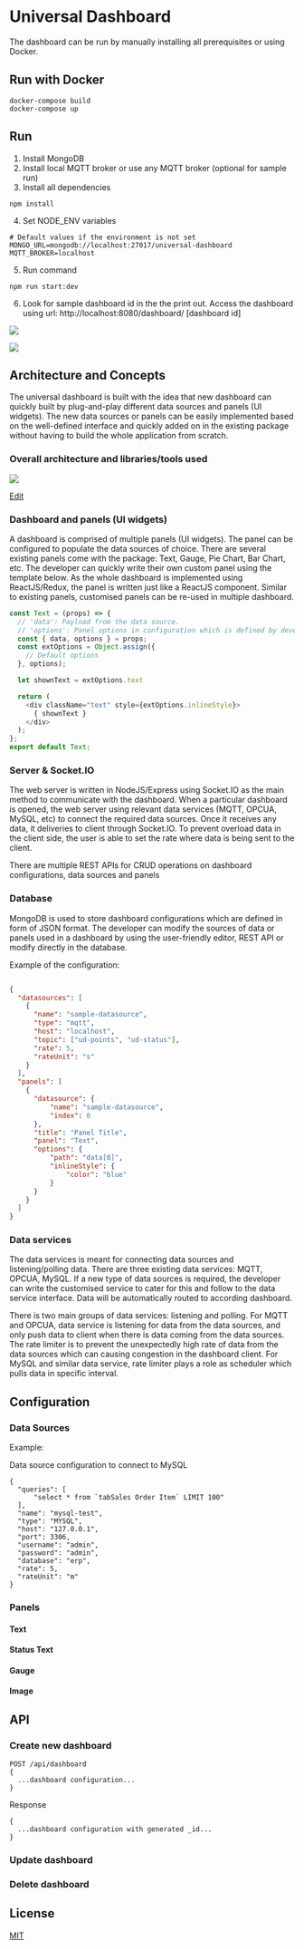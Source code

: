 # Universal Dashboard

The dashboard can be run by manually installing all prerequisites or using Docker.
## Run with Docker
```
docker-compose build
docker-compose up
```

## Run
1. Install MongoDB
2. Install local MQTT broker or use any MQTT broker (optional for sample run)
3. Install all dependencies
```
npm install
```
4. Set NODE_ENV variables
```
# Default values if the environment is not set
MONGO_URL=mongodb://localhost:27017/universal-dashboard
MQTT_BROKER=localhost
```
5. Run command
```
npm run start:dev
```
6. Look for sample dashboard id in the the print out. Access the dashboard using url: http://localhost:8080/dashboard/ [dashboard id]


![](/client/public/assets/gif/sample.gif)

![](/client/public/assets/img/saesl-dashboard.png)

## Architecture and Concepts

The universal dashboard is built with the idea that new dashboard can quickly built by plug-and-play different data sources and panels (UI widgets). The new data sources or panels can be easily implemented based on the well-defined interface and quickly added on in the existing package without having to build the whole application from scratch.

### Overall architecture and libraries/tools used

![](/client/public/assets/img/architecture.jpg)

[Edit](https://docs.google.com/drawings/d/15BdLE5HdutD2CGUDZv2gB6uqYpsvbTZkNyBlCpijWHU/edit?usp=sharing)

### Dashboard and panels (UI widgets)
A dashboard is comprised of multiple panels (UI widgets). The panel can be configured to populate the data sources of choice. There are several existing panels come with the package: Text, Gauge, Pie Chart, Bar Chart, etc. The developer can quickly write their own custom panel using the template below. As the whole dashboard is implemented using ReactJS/Redux, the panel is written just like a ReactJS component. Similar to existing panels, customised panels can be re-used in multiple dashboard.

``` javascript
const Text = (props) => {
  // 'data': Payload from the data source.
  // 'options': Panel options in configuration which is defined by developer
  const { data, options } = props;
  const extOptions = Object.assign({
    // Default options
  }, options);

  let shownText = extOptions.text

  return (
    <div className="text" style={extOptions.inlineStyle}>
      { shownText }
    </div>
  );
};
export default Text;
```

### Server & Socket.IO

The web server is written in NodeJS/Express using Socket.IO as the main method to communicate with the dashboard. When a particular dashboard is opened, the web server using relevant data services (MQTT, OPCUA, MySQL, etc) to connect the required data sources. Once it receives any data, it deliveries to client through Socket.IO. To prevent overload data in the client side, the user is able to set the rate where data is being sent to the client.

There are multiple REST APIs for CRUD operations on dashboard configurations, data sources and panels

### Database

MongoDB is used to store dashboard configurations which are defined in form of JSON format. The developer can modify the sources of data or panels used in a dashboard by using the user-friendly editor, REST API or modify directly in the database.

Example of the configuration:
```json

{
  "datasources": [
    {
      "name": "sample-datasource",
      "type": "mqtt",
      "host": "localhost",
      "topic": ["ud-points", "ud-status"],
      "rate": 5,
      "rateUnit": "s"
    }
  ],
  "panels": [
    {
      "datasource": {
          "name": "sample-datasource",
          "index": 0
      },
      "title": "Panel Title",
      "panel": "Text",
      "options": {
          "path": "data[0]",
          "inlineStyle": {
              "color": "blue"
          }
      }
    }
  ]
}
```

### Data services
The data services is meant for connecting data sources and listening/polling data. There are three existing data services: MQTT, OPCUA, MySQL. If a new type of data sources is required, the developer can write the customised service to cater for this and follow to the data service interface. Data will be automatically routed to according dashboard.

There is two main groups of data services: listening and polling. For MQTT and OPCUA, data service is listening for data from the data sources, and only push data to client when there is data coming from the data sources. The rate limiter is to prevent the unexpectedly high rate of data from the data sources which can causing congestion in the dashboard client. For MySQL and similar data service, rate limiter plays a role as scheduler which pulls data in specific interval.

## Configuration

### Data Sources


Example:

Data source configuration to connect to MySQL
```
{
  "queries": [
      "select * from `tabSales Order Item` LIMIT 100"
  ],
  "name": "mysql-test",
  "type": "MYSQL",
  "host": "127.0.0.1",
  "port": 3306,
  "username": "admin",
  "password": "admin",
  "database": "erp",
  "rate": 5,
  "rateUnit": "m"
}
```

### Panels
#### Text

#### Status Text

#### Gauge

#### Image

## API

### Create new dashboard

```
POST /api/dashboard
{
  ...dashboard configuration...
}
```

Response

```
{
  ...dashboard configuration with generated _id...
}
```

### Update dashboard

### Delete dashboard

## License
[MIT](https://choosealicense.com/licenses/mit/)
